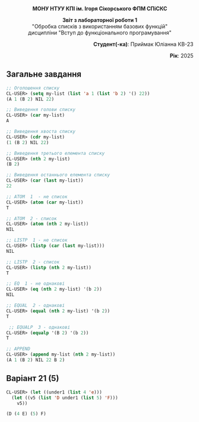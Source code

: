 <p align="center"><b>МОНУ НТУУ КПІ ім. Ігоря Сікорського ФПМ СПіСКС</b></p>
<p align="center">
<b>Звіт з лабораторної роботи 1</b><br/>
"Обробка списків з використанням базових функцій"<br/>
дисципліни "Вступ до функціонального програмування"
</p>
<p align="right"><b>Студент(-ка)</b>: Приймак Юліанна КВ-23</p>
<p align="right"><b>Рік</b>: 2025</p>

## Загальне завдання

```lisp
;; Оголошення списку
CL-USER> (setq my-list (list 'a 1 (list 'b 2) '() 22))
(A 1 (B 2) NIL 22)

;; Виведення голови списку
CL-USER> (car my-list) 
A

;; Виведення хвоста списку
CL-USER> (cdr my-list) 
(1 (B 2) NIL 22)

;; Виведення третього елемента списку
CL-USER> (nth 2 my-list) 
(B 2)

;; Виведення останнього елемента списку
CL-USER> (car (last my-list)) 
22

;; ATOM  1  - не список
CL-USER> (atom (car my-list)) 
T

;; ATOM  2 - список
CL-USER> (atom (nth 2 my-list)) 
NIL

;; LISTP  1 - не список
CL-USER> (listp (car (last my-list))) 
NIL

;; LISTP  2 - список
CL-USER> (listp (nth 2 my-list)) 
T

;; EQ  1 - не однакові
CL-USER> (eq (nth 2 my-list) '(b 2))
NIL

;; EQUAL  2 - однакові
CL-USER> (equal (nth 2 my-list) '(b 2))
T

 ;; EQUALP  3 - однакові
CL-USER> (equalp '(B 2) '(b 2))
T

;; APPEND
CL-USER> (append my-list (nth 2 my-list))
(A 1 (B 2) NIL 22 B 2) 

```
## Варіант 21 (5)
<p align="center">
 
```lisp
CL-USER> (let ((under1 (list 4 'e)))
  (let ((v5 (list 'D under1 (list 5) 'F)))
    v5))

(D (4 E) (5) F)
```
</p>

 
